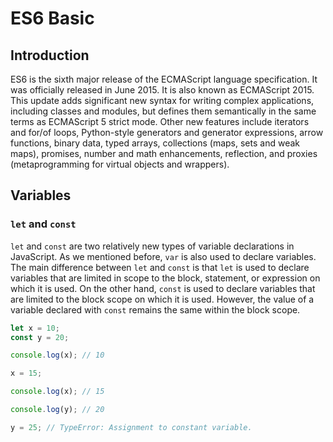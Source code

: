 # ES6 Basic

## Introduction

ES6 is the sixth major release of the ECMAScript language specification. It was officially released in June 2015. It is also known as ECMAScript 2015. This update adds significant new syntax for writing complex applications, including classes and modules, but defines them semantically in the same terms as ECMAScript 5 strict mode. Other new features include iterators and for/of loops, Python-style generators and generator expressions, arrow functions, binary data, typed arrays, collections (maps, sets and weak maps), promises, number and math enhancements, reflection, and proxies (metaprogramming for virtual objects and wrappers).

## Variables

### `let` and `const`

`let` and `const` are two relatively new types of variable declarations in JavaScript. As we mentioned before, `var` is also used to declare variables. The main difference between `let` and `const` is that `let` is used to declare variables that are limited in scope to the block, statement, or expression on which it is used. On the other hand, `const` is used to declare variables that are limited to the block scope on which it is used. However, the value of a variable declared with `const` remains the same within the block scope.

```javascript
let x = 10;
const y = 20;

console.log(x); // 10

x = 15;

console.log(x); // 15

console.log(y); // 20

y = 25; // TypeError: Assignment to constant variable.
```
